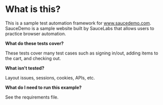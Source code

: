 # What is this?

This is a sample test automation framework for www.saucedemo.com.  SauceDemo is a sample website built by SauceLabs that allows users to practice browser automation.

**What do these tests cover?**

These tests cover many test cases such as signing in/out, adding items to the cart, and checking out.

**What isn't tested?**

Layout issues, sessions, cookies, APIs, etc.

**What do I need to run this example?**

See the requirements file.
